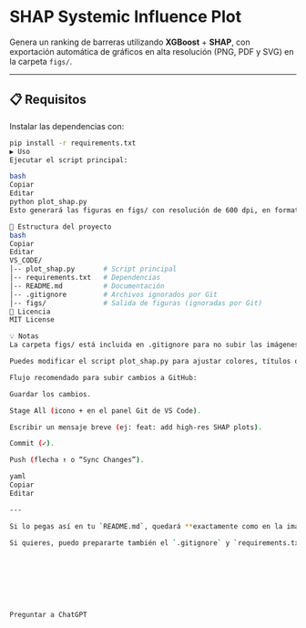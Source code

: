 # SHAP Systemic Influence Plot

Genera un ranking de barreras utilizando **XGBoost** + **SHAP**, con exportación automática de gráficos en alta resolución (PNG, PDF y SVG) en la carpeta `figs/`.

---

## 📋 Requisitos

Instalar las dependencias con:

```bash
pip install -r requirements.txt
▶ Uso
Ejecutar el script principal:

bash
Copiar
Editar
python plot_shap.py
Esto generará las figuras en figs/ con resolución de 600 dpi, en formatos PNG, PDF y SVG.

📂 Estructura del proyecto
bash
Copiar
Editar
VS_CODE/
│-- plot_shap.py       # Script principal
│-- requirements.txt   # Dependencias
│-- README.md          # Documentación
│-- .gitignore         # Archivos ignorados por Git
│-- figs/              # Salida de figuras (ignoradas por Git)
📄 Licencia
MIT License

💡 Notas
La carpeta figs/ está incluida en .gitignore para no subir las imágenes generadas.

Puedes modificar el script plot_shap.py para ajustar colores, títulos o formato de exportación.

Flujo recomendado para subir cambios a GitHub:

Guardar los cambios.

Stage All (icono + en el panel Git de VS Code).

Escribir un mensaje breve (ej: feat: add high-res SHAP plots).

Commit (✓).

Push (flecha ↑ o “Sync Changes”).

yaml
Copiar
Editar

---

Si lo pegas así en tu `README.md`, quedará **exactamente como en la imagen que me mostraste**, listo para GitHub.  

Si quieres, puedo prepararte también el `.gitignore` y `requirements.txt` para que todo tu repo quede ordenado desde el inicio.








Preguntar a ChatGPT
